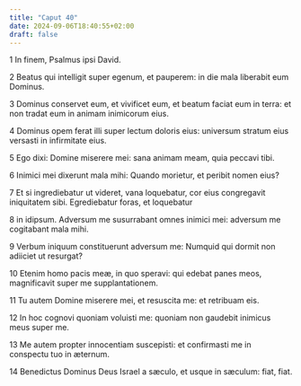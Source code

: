 ```yaml
---
title: "Caput 40"
date: 2024-09-06T18:40:55+02:00
draft: false
---
```




1 In finem, Psalmus ipsi David.

2 Beatus qui intelligit super egenum, et pauperem: in die mala liberabit eum Dominus.

3 Dominus conservet eum, et vivificet eum, et beatum faciat eum in terra: et non tradat eum in animam inimicorum eius.

4 Dominus opem ferat illi super lectum doloris eius: universum stratum eius versasti in infirmitate eius.

5 Ego dixi: Domine miserere mei: sana animam meam, quia peccavi tibi.

6 Inimici mei dixerunt mala mihi: Quando morietur, et peribit nomen eius?

7 Et si ingrediebatur ut videret, vana loquebatur, cor eius congregavit iniquitatem sibi. Egrediebatur foras, et loquebatur

8 in idipsum. Adversum me susurrabant omnes inimici mei: adversum me cogitabant mala mihi.

9 Verbum iniquum constituerunt adversum me: Numquid qui dormit non adiiciet ut resurgat?

10 Etenim homo pacis meæ, in quo speravi: qui edebat panes meos, magnificavit super me supplantationem.

11 Tu autem Domine miserere mei, et resuscita me: et retribuam eis.

12 In hoc cognovi quoniam voluisti me: quoniam non gaudebit inimicus meus super me.

13 Me autem propter innocentiam suscepisti: et confirmasti me in conspectu tuo in æternum.

14 Benedictus Dominus Deus Israel a sæculo, et usque in sæculum: fiat, fiat.


